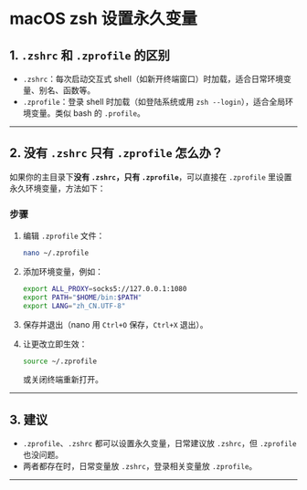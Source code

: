 # macOS zsh 设置永久变量

## 1. `.zshrc` 和 `.zprofile` 的区别

- `.zshrc`：每次启动交互式 shell（如新开终端窗口）时加载，适合日常环境变量、别名、函数等。
- `.zprofile`：登录 shell 时加载（如登陆系统或用 `zsh --login`），适合全局环境变量。类似 bash 的 `.profile`。

---

## 2. 没有 `.zshrc` 只有 `.zprofile` 怎么办？

如果你的主目录下**没有 `.zshrc`，只有 `.zprofile`**，可以直接在 `.zprofile` 里设置永久环境变量，方法如下：

### 步骤

1. 编辑 `.zprofile` 文件：

   ```bash
   nano ~/.zprofile
   ```

2. 添加环境变量，例如：

   ```bash
   export ALL_PROXY=socks5://127.0.0.1:1080
   export PATH="$HOME/bin:$PATH"
   export LANG="zh_CN.UTF-8"
   ```

3. 保存并退出（nano 用 `Ctrl+O` 保存，`Ctrl+X` 退出）。

4. 让更改立即生效：

   ```bash
   source ~/.zprofile
   ```

   或关闭终端重新打开。

---

## 3. 建议

- `.zprofile`、`.zshrc` 都可以设置永久变量，日常建议放 `.zshrc`，但 `.zprofile` 也没问题。
- 两者都存在时，日常变量放 `.zshrc`，登录相关变量放 `.zprofile`。

---